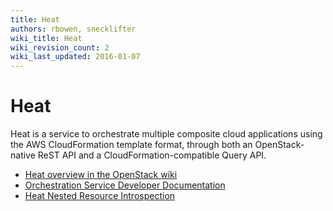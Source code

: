 ```yaml
---
title: Heat
authors: rbowen, snecklifter
wiki_title: Heat
wiki_revision_count: 2
wiki_last_updated: 2016-01-07
---
```


# Heat

Heat is a service to orchestrate multiple composite cloud applications using the AWS CloudFormation template format, through both an OpenStack-native ReST API and a CloudFormation-compatible Query API.

*   [Heat overview in the OpenStack wiki](https://wiki.openstack.org/wiki/Heat)
*   [Orchestration Service Developer Documentation](http://docs.openstack.org/developer/heat/)
*   [Heat Nested Resource Introspection](http://hardysteven.blogspot.co.uk/2013/08/heat-nested-resource-introspection.html)

